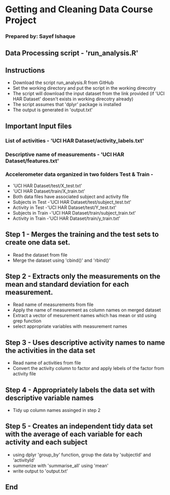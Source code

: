 # Getting and Cleaning Data Course Project
### Prepared by: Sayef Ishaque

## Data Processing script - 'run_analysis.R'

## Instructions
* Download the script run_analysis.R from GitHub
* Set the working directory and put the script in the working direcotry
* The script will download the input dataset from the link provided (if 'UCI HAR Dataset' doesn't exists in working direcotry already)
* The script assumes that 'dplyr' package is installed
* The output is generated in 'output.txt'




## Important Input files
### List of activities - 'UCI HAR Dataset/activity_labels.txt'
### Descriptive name of measurements - 'UCI HAR Dataset/features.txt' 
### Accelerometer data organized in two folders Test & Train -
* 'UCI HAR Dataset/test/X_test.txt'
* 'UCI HAR Dataset/train/X_train.txt'
* Both data files have associated subject and activity file
* Subjects in Test -'UCI HAR Dataset/test/subject_test.txt' 
* Activity in Test -'UCI HAR Dataset/test/Y_test.txt' 
* Subjects in Train -'UCI HAR Dataset/train/subject_train.txt' 
* Activity in Train -'UCI HAR Dataset/train/y_train.txt' 


## Step 1 - Merges the training and the test sets to create one data set.
* Read the dataset from file
* Merge the dataset using 'cbind()' and 'rbind()'


## Step 2 - Extracts only the measurements on the mean and standard deviation for each measurement.
* Read name of measurements from file
* Apply the name of measurement as column names on merged dataset
* Extract a vector of mesurement names which has mean or std using grep function
* select appropriate variables with measurement names


## Step 3 - Uses descriptive activity names to name the activities in the data set
* Read name of activities from file
* Convert the activity column to factor and apply lebels of the factor from activity file


## Step 4 - Appropriately labels the data set with descriptive variable names
* Tidy up column names assinged in step 2



## Step 5 - Creates an independent tidy data set with the average of each variable for each activity and each subject
* using dplyr 'group_by' function, group the data by 'subjectId' and 'activityId'
* summerize with 'summarise_all' using 'mean'
* write output to 'output.txt'


## End


